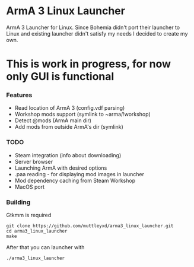# ArmA 3 Linux Launcher

ArmA 3 Launcher for Linux.
Since Bohemia didn't port their launcher to Linux and existing launcher didn't satisfy my needs I decided to create my own.

# This is work in progress, for now only GUI is functional

### Features

* Read location of ArmA 3 (config.vdf parsing)
* Workshop mods support (symlink to ~arma/!workshop)
* Detect @mods (ArmA main dir)
* Add mods from outside ArmA's dir (symlink)

### TODO

* Steam integration (info about downloading)
* Server browser
* Launching ArmA with desired options
* .paa reading - for displaying mod images in launcher
* Mod dependency caching from Steam Workshop
* MacOS port


### Building

Gtkmm is required

    git clone https://github.com/muttleyxd/arma3_linux_launcher.git
    cd arma3_linux_launcher
    make

After that you can launcher with

    ./arma3_linux_launcher
